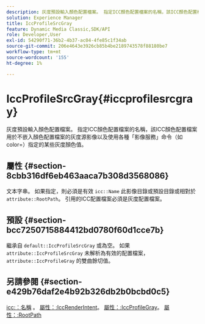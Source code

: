 ```yaml
---
description: 灰度預設輸入顏色配置檔案。 指定ICC顏色配置檔案的名稱，該ICC顏色配置檔案用於不嵌入顏色配置檔案的灰度源影像以及使用各種「影像服務」命令（如color=）指定的某些灰度顏色值。
solution: Experience Manager
title: IccProfileSrcGray
feature: Dynamic Media Classic,SDK/API
role: Developer,User
exl-id: 54290f71-36b2-4b37-ac04-4fe85c1f34ab
source-git-commit: 206e4643e3926cb85b4be2189743578f88180be7
workflow-type: tm+mt
source-wordcount: '155'
ht-degree: 1%

---
```


# IccProfileSrcGray{#iccprofilesrcgray}

灰度預設輸入顏色配置檔案。 指定ICC顏色配置檔案的名稱，該ICC顏色配置檔案用於不嵌入顏色配置檔案的灰度源影像以及使用各種「影像服務」命令（如color=）指定的某些灰度顏色值。

## 屬性 {#section-8cbb316df6eb463aaca7b308d3568086}

文本字串。 如果指定，則必須是有效 `icc::Name` 此影像目錄或預設目錄或相對於 `attribute::RootPath`。 引用的ICC配置檔案必須是灰度配置檔案。

## 預設 {#section-bcc7250715884412bd0780f60d1cce7b}

繼承自 `default::IccProfileSrcGray` 或為空。 如果 `attribute::IccProfileSrcGray` 未解析為有效的配置檔案， `attribute::IccProfileGray` 的雙曲餘切值。

## 另請參閱 {#section-e429b76daf2e4b92b326db2b0bcbd0c5}

[icc:：名稱](../../../../../is-api/image-catalog/image-serving-api-ref/c-image-catalog-reference/c-icc-profile-map-reference/r-name-icc.md#reference-9e7d3c8e35434981a3dfac66b8946cbe) 。 [屬性：:IccRenderIntent](../../../../../is-api/image-catalog/image-serving-api-ref/c-image-catalog-reference/c-attributes-reference/r-iccrenderintent.md#reference-012f207f28bd4406a5368d23ed95a51f)。 [屬性：:IccProfileGray](../../../../../is-api/image-catalog/image-serving-api-ref/c-image-catalog-reference/c-attributes-reference/r-iccprofilegray.md#reference-13822a1596e440eea0492e86d88dad35)。 [屬性：:RootPath](../../../../../is-api/image-catalog/image-serving-api-ref/c-image-catalog-reference/c-attributes-reference/r-rootpath.md#reference-17d57e5967be403b8408fa7214017494)
